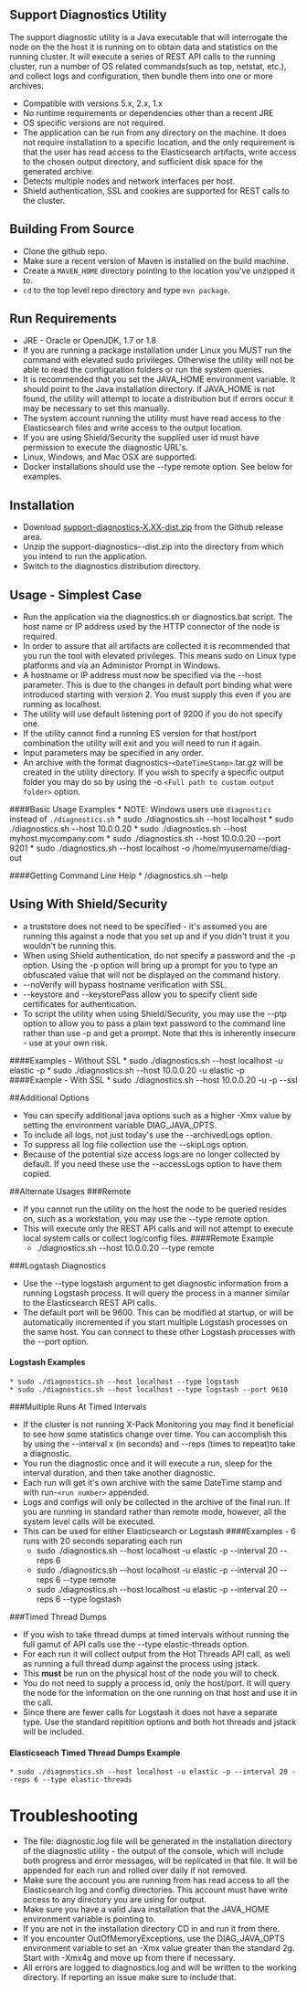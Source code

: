 ## Support Diagnostics Utility
The support diagnostic utility is a Java executable that will interrogate the node on the the host it is running on to obtain data and statistics on the running cluster. 
It will execute a series of REST API calls to the running cluster, run a number of OS related commands(such as top, netstat, etc.), and collect logs and configuration, then bundle them into one or more archives.

* Compatible with versions 5.x, 2.x, 1.x
* No runtime requirements or dependencies other than a recent JRE
* OS specific versions are not required.
* The application can be run from any directory on the machine.  It does not require installation to a specific location, and the only requirement is that the user has read access to the Elasticsearch artifacts, write access to the chosen output directory, and sufficient disk space for the generated archive.
* Detects multiple nodes and network interfaces per host.
* Shield authentication, SSL and cookies are supported for REST calls to the cluster.

## Building From Source
* Clone the github repo.
* Make sure a recent version of Maven is installed on the build machine. 
* Create a `MAVEN_HOME` directory pointing to the location you've unzipped it to.
* `cd` to the top level repo directory and type `mvn package`.

## Run Requirements
* JRE - Oracle or OpenJDK, 1.7 or 1.8
* If you are running a package installation under Linux you MUST run the command with elevated sudo privileges. Otherwise the utility will not be able to read the configuration folders or run the system queries.
* It is recommended that you set the JAVA_HOME environment variable.  It should point to the Java installation directory.  If JAVA_HOME is not found, the utility will attempt to locate a distribution but if errors occur it may be necessary to set this manually.
* The system account running the utility must have read access to the Elasticsearch files and write access to the output location.
* If you are using Shield/Security the supplied user id must have permission to execute the diagnostic URL's.
* Linux, Windows, and Mac OSX are supported.
* Docker installations should use the --type remote option. See below for examples. 

## Installation
* Download [support-diagnostics-X.XX-dist.zip](https://github.com/elastic/elasticsearch-support-diagnostics/releases/latest) from the Github release area.
* Unzip the support-diagnostics-<version>-dist.zip into the directory from which you intend to run the application.
* Switch to the diagnostics distribution directory.

## Usage - Simplest Case
* Run the application via the diagnostics.sh or diagnostics.bat script. The host name or IP address used by the HTTP connector of the node is required.
* In order to assure that all artifacts are collected it is recommended that you run the tool with elevated privileges. This means sudo on Linux type platforms and via an Administor Prompt in Windows.
* A hostname or IP address must now be specified via the --host parameter. This is due to the changes in default port binding what were introduced starting with version 2. You must supply this even if you are running as localhost.
* The utility will use default listening port of 9200 if you do not specify one.
* If the utility cannot find a running ES version for that host/port combination the utility will exit and you will need to run it again.
* Input parameters may be specified in any order.
* An archive with the format diagnostics-`<DateTimeStamp>`.tar.gz will be created in the utility directory. If you wish to specify a specific output folder you may do so by using the -o `<Full path to custom output folder>` option.


####Basic Usage Examples
    * NOTE: Windows users use `diagnostics` instead of `./diagnostics.sh`
    * sudo ./diagnostics.sh --host localhost
    * sudo ./diagnostics.sh --host 10.0.0.20
    * sudo ./diagnostics.sh --host myhost.mycompany.com
    * sudo ./diagnostics.sh --host 10.0.0.20 --port 9201
    * sudo ./diagnostics.sh --host localhost -o /home/myusername/diag-out

####Getting Command Line Help
    * /diagnostics.sh --help

## Using With Shield/Security
* a truststore does not need to be specified - it's assumed you are running this against a node that you set up and if you didn't trust it you wouldn't be running this.
* When using Shield authentication, do not specify a password and the -p option.  Using the -p option will bring up a prompt for you to type an obfuscated value that will not be displayed on the command history.
* --noVerify will bypass hostname verification with SSL.
* --keystore and --keystorePass allow you to specify client side certificates for authentication.
* To script the utility when using Shield/Security, you may use the --ptp option to allow you to pass a plain text password to the command line rather than use -p and get a prompt.  Note that this is inherently insecure - use at your own risk.

####Examples - Without SSL
    * sudo ./diagnostics.sh --host localhost -u elastic -p
    * sudo ./diagnostics.sh --host 10.0.0.20 -u elastic -p
####Example - With SSL
    * sudo ./diagnostics.sh --host 10.0.0.20 -u <your username> -p --ssl

##Additional Options
* You can specify additional java options such as a higher -Xmx value by setting the environment variable DIAG_JAVA_OPTS.
* To include all logs, not just today's use the --archivedLogs option.
* To suppress all log file collection use the --skipLogs option.
* Because of the potential size access logs are no longer collected by default. If you need these use the --accessLogs option to have them copied.

##Alternate Usages
###Remote
* If you cannot run the utility on the host the node to be queried resides on, such as a workstation, you may use the --type remote option.
* This will execute only the REST API calls and will not attempt to execute local system calls or collect log/config files. 
####Remote Example
    * ./diagnostics.sh --host 10.0.0.20 --type remote

###Logstash Diagnostics
* Use the --type logstash argument to get diagnostic information from a running Logstash process. It will query the process in a manner similar to the Elasticsearch REST API calls.
* The default port will be 9600. This can be modified at startup, or will be automatically incremented if you start multiple Logstash processes on the same host. You can connect to these other Logstash processes with the --port option.
#### Logstash Examples
    * sudo ./diagnostics.sh --host localhost --type logstash
    * sudo ./diagnostics.sh --host localhost --type logstash --port 9610

###Multiple Runs At Timed Intervals
* If the cluster is not running X-Pack Monitoring you may find it beneficial to see how some statistics change over time. You can accomplish this by using the --interval x (in seconds) and --reps (times to repeat)to take a diagnostic.
* You run the diagnostic once and it will execute a run, sleep for the interval duration, and then take another diagnostic. 
* Each run will get it's own archive with the same DateTime stamp and with run-`<run number>` appended.
* Logs and configs will only be collected in the archive of the final run. If you are running in standard rather than remote mode, however, all the system level calls will be executed.
* This can be used for either Elasticsearch or Logstash
####Examples - 6 runs with 20 seconds separating each run
    * sudo ./diagnostics.sh --host localhost -u elastic -p --interval 20 --reps 6
    * sudo ./diagnostics.sh --host localhost -u elastic -p --interval 20 --reps 6 --type remote
    * sudo ./diagnostics.sh --host localhost -u elastic -p --interval 20 --reps 6 --type logstash 

###Timed Thread Dumps
* If you wish to take thread dumps at timed intervals without running the full gamut of API calls use the --type elastic-threads option. 
* For each run it will collect output from the Hot Threads API call, as well as running a full thread dump against the process using jstack.
* This **must** be run on the physical host of the node you will to check.
* You do not need to supply a process id, only the host/port. It will query the node for the information on the one running on that host and use it in the call.
* Since there are fewer calls for Logstash it does not have a separate type. Use the standard repitition options and both hot threads and jstack will be included.
#### Elasticseach Timed Thread Dumps Example
    * sudo ./diagnostics.sh --host localhost -u elastic -p --interval 20 --reps 6 --type elastic-threads    

# Troubleshooting
  * The file: diagnostic.log file will be generated in the installation directory of the diagnostic utility - the output of the console, which will include both progress and error messages, will be replicated in that file.  It will be appended for each run and rolled over daily if not removed.
  * Make sure the account you are running from has read access to all the Elasticsearch log and config directories.  This account must have write access to any directory you are using for output.
  * Make sure you have a valid Java installation that the JAVA_HOME environment variable is pointing to.
  * If you are not in the installation directory CD in and run it from there.
  * If you encounter OutOfMemoryExceptions, use the DIAG_JAVA_OPTS environment variable to set an -Xmx value greater than the standard 2g.  Start with -Xmx4g and move up from there if necessary.
  * All errors are logged to diagnostics.log and will be written to the working directory.  If reporting an issue make sure to include that.
